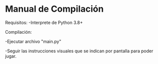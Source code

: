 # Manual de Compilación
Requisitos:
-Interprete de Python 3.8+

Compilación:

-Ejecutar archivo "main.py"

-Seguir las instrucciones visuales que se indican por pantalla para poder jugar.
